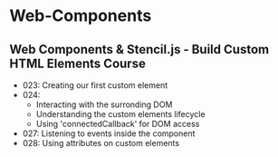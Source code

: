 # Web-Components

## Web Components & Stencil.js - Build Custom HTML Elements Course


* 023: Creating our first custom element
* 024: 
    * Interacting with the surronding DOM
    * Understanding the custom elements lifecycle
    * Using 'connectedCallback' for DOM access
* 027: Listening to events inside the component
* 028: Using attributes on custom elements